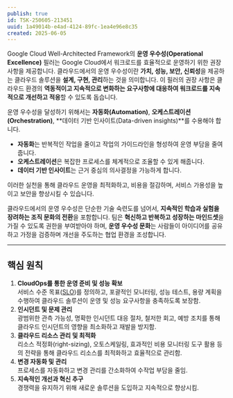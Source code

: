 ```yaml
---
publish: true
id: TSK-250605-213451
uuid: 1a49014b-e4ad-4124-89fc-1ea4e96e8c35
created: 2025-06-05
---
```


Google Cloud Well-Architected Framework의 **운영 우수성(Operational Excellence)** 필러는 Google Cloud에서 워크로드를 효율적으로 운영하기 위한 권장 사항을 제공합니다. 클라우드에서의 운영 우수성이란 **가치, 성능, 보안, 신뢰성**을 제공하는 클라우드 솔루션을 **설계, 구현, 관리**하는 것을 의미합니다. 이 필러의 권장 사항은 클라우드 환경의 **역동적이고 지속적으로 변화하는 요구사항에 대응하여 워크로드를 지속적으로 개선하고 적응**할 수 있도록 돕습니다.
    

운영 우수성을 달성하기 위해서는 **자동화(Automation)**, **오케스트레이션(Orchestration)**, **데이터 기반 인사이트(Data-driven insights)**를 수용해야 합니다.

- **자동화**는 반복적인 작업을 줄이고 작업의 가이드라인을 형성하여 운영 부담을 줄여줍니다.
- **오케스트레이션**은 복잡한 프로세스를 체계적으로 조율할 수 있게 해줍니다.
- **데이터 기반 인사이트**는 근거 중심의 의사결정을 가능하게 합니다.

이러한 실천을 통해 클라우드 운영을 최적화하고, 비용을 절감하며, 서비스 가용성을 높이고 보안을 향상시킬 수 있습니다.

클라우드에서의 운영 우수성은 단순한 기술 숙련도를 넘어서, **지속적인 학습과 실험을 장려하는 조직 문화의 전환**을 포함합니다. 팀은 **혁신하고 반복하고 성장하는 마인드셋**을 가질 수 있도록 권한을 부여받아야 하며, **운영 우수성 문화**는 사람들이 아이디어를 공유하고 가정을 검증하며 개선을 주도하는 협업 환경을 조성합니다.

---

## 핵심 원칙

1. **CloudOps를 통한 운영 준비 및 성능 확보**  
    서비스 수준 목표([SLO](/0d9644cb-9846-49ac-b697-3aac254c6543))를 정의하고, 포괄적인 모니터링, 성능 테스트, 용량 계획을 수행하여 클라우드 솔루션이 운영 및 성능 요구사항을 충족하도록 보장함.
2. **인시던트 및 문제 관리**  
    광범위한 관측 가능성, 명확한 인시던트 대응 절차, 철저한 회고, 예방 조치를 통해 클라우드 인시던트의 영향을 최소화하고 재발을 방지함.
3. **클라우드 리소스 관리 및 최적화**  
    리소스 적정화(right-sizing), 오토스케일링, 효과적인 비용 모니터링 도구 활용 등의 전략을 통해 클라우드 리소스를 최적화하고 효율적으로 관리함.
4. **변경 자동화 및 관리**  
    프로세스를 자동화하고 변경 관리를 간소화하여 수작업 부담을 줄임.
5. **지속적인 개선과 혁신 추구**  
    경쟁력을 유지하기 위해 새로운 솔루션을 도입하고 지속적으로 향상시킴.